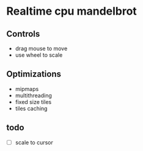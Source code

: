 # Realtime cpu mandelbrot

## Controls
* drag mouse to move
* use wheel to scale

## Optimizations
* mipmaps
* multithreading
* fixed size tiles
* tiles caching

## todo
* [ ] scale to cursor
